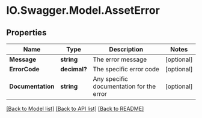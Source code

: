 # IO.Swagger.Model.AssetError
## Properties

Name | Type | Description | Notes
------------ | ------------- | ------------- | -------------
**Message** | **string** | The error message | [optional] 
**ErrorCode** | **decimal?** | The specific error code | [optional] 
**Documentation** | **string** | Any specific documentation for the error | [optional] 

[[Back to Model list]](../README.md#documentation-for-models) [[Back to API list]](../README.md#documentation-for-api-endpoints) [[Back to README]](../README.md)

